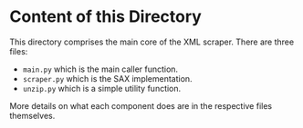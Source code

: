 # Content of this Directory

This directory comprises the main core of the XML scraper. There are three files:
- `main.py` which is the main caller function.
- `scraper.py` which is the SAX implementation.
- `unzip.py` which is a simple utility function.

More details on what each component does are in the respective files themselves.
